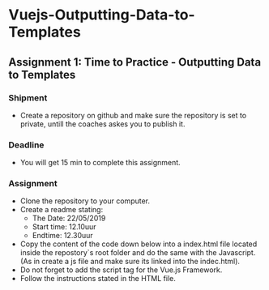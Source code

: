 # Vuejs-Outputting-Data-to-Templates

## Assignment 1: Time to Practice - Outputting Data to Templates
### Shipment
* Create a repository on github and make sure the repository is set to private, untill the coaches askes you to publish it.
### Deadline
* You will get 15 min to complete this assignment.
### Assignment
* Clone the repository to your computer.
* Create a readme stating:
   * The Date: 22/05/2019
   * Start time: 12.10uur
   * Endtime: 12.30uur
* Copy the content of the code down below into a index.html file located inside the repostory`s root folder and do the same with the Javascript. (As in create a js file and make sure its linked into the indec.html).
* Do not forget to add the script tag for the Vue.js Framework.
* Follow the instructions stated in the HTML file.

